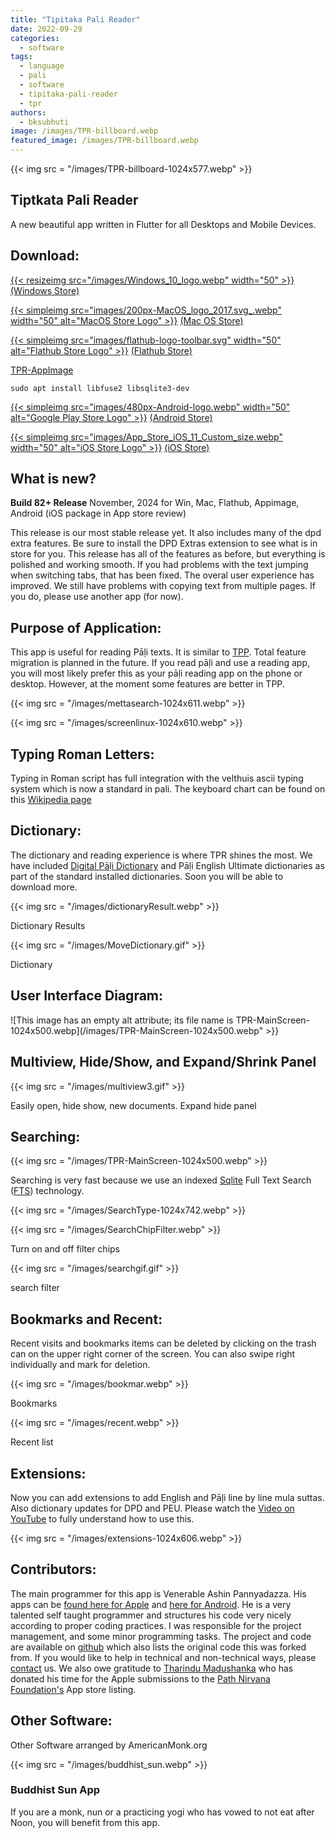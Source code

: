 ```yaml
---
title: "Tipitaka Pali Reader"
date: 2022-09-29
categories: 
  - software
tags: 
  - language
  - pali
  - software
  - tipitaka-pali-reader
  - tpr
authors: 
  - bksubhuti
image: /images/TPR-billboard.webp
featured_image: /images/TPR-billboard.webp
---
```


{{< img src = "/images/TPR-billboard-1024x577.webp" >}}

## Tiptkata Pali Reader


A new beautiful app written in Flutter for all Desktops and Mobile Devices.

## Download:
[{{< resizeimg src="/images/Windows_10_logo.webp" width="50" >}}](https://apps.microsoft.com/store/detail/tipitaka-pali-reader/9MTH9TD82TGR?hl=en-ms&gl=ms) [(Windows Store)](https://apps.microsoft.com/store/detail/tipitaka-pali-reader/9MTH9TD82TGR?hl=en-ms&gl=ms)

[{{< simpleimg src="images/200px-MacOS_logo_2017.svg_.webp" width="50" alt="MacOS Store Logo" >}}](https://apps.apple.com/us/app/tipitaka-pali-reader/id1541426949) [(Mac OS Store)](https://apps.apple.com/us/app/tipitaka-pali-reader/id1541426949)

[{{< simpleimg src="images/flathub-logo-toolbar.svg" width="50" alt="Flathub Store Logo" >}}](https://flathub.org/apps/details/org.americanmonk.TipitakaPaliReader) [(Flathub Store)](https://flathub.org/apps/details/org.americanmonk.TipitakaPaliReader)


[](https://github.com/bksubhuti/tipitaka-pali-reader/releases/) [TPR-AppImage](https://github.com/bksubhuti/tipitaka-pali-reader/releases/)

`sudo apt install libfuse2 libsqlite3-dev`

[{{< simpleimg src="images/480px-Android-logo.webp" width="50" alt="Google Play Store Logo" >}}](https://play.google.com/store/apps/details?id=com.paauk.tipitakapalireader) [(Android Store)](https://play.google.com/store/apps/details?id=com.paauk.tipitakapalireader)


[{{< simpleimg src="images/App_Store_iOS_11_Custom_size.webp" width="50" alt="iOS Store Logo" >}}](https://apps.apple.com/us/app/tipitaka-pali-reader/id1541426949?platform=iphone) [(iOS Store)](https://apps.apple.com/us/app/tipitaka-pali-reader/id1541426949?platform=iphone)



## What is new?

**Build 82+ Release** November, 2024 for Win, Mac, Flathub, Appimage, Android (iOS package in App store review)

This release is our most stable release yet.  It also includes many of the dpd extra features.  Be sure to install the DPD Extras extension to see what is in store for you.  This release has all of the features as before, but everything is polished and working smooth.  If you had problems with the text jumping when switching tabs, that has been fixed.  The overal user experience has improved.  We still have problems with copying text from multiple pages.  If you do, please use another app (for now).

## Purpose of Application:

This app is useful for reading Pāḷi texts. It is similar to [TPP](https://americanmonk.org/tipitaka-pali-projector/). Total feature migration is planned in the future. If you read pāḷi and use a reading app, you will most likely prefer this as your pāḷi reading app on the phone or desktop. However, at the moment some features are better in TPP.

{{< img src = "/images/mettasearch-1024x611.webp" >}}

{{< img src = "/images/screenlinux-1024x610.webp" >}}

## Typing Roman Letters:

Typing in Roman script has full integration with the velthuis ascii typing system which is now a standard in pali. The keyboard chart can be found on this [Wikipedia page](https://en.wikipedia.org/wiki/Velthuis)

## Dictionary:

The dictionary and reading experience is where TPR shines the most. We have included [Digital Pāḷi Dictionary](https://digitalpalidictionary.github.io/) and Pāḷi English Ultimate dictionaries as part of the standard installed dictionaries. Soon you will be able to download more.

{{< img src = "/images/dictionaryResult.webp" >}}

Dictionary Results

{{< img src = "/images/MoveDictionary.gif" >}}

Dictionary

## User Interface Diagram:

![This image has an empty alt attribute; its file name is TPR-MainScreen-1024x500.webp](/images/TPR-MainScreen-1024x500.webp" >}}

## Multiview, Hide/Show, and Expand/Shrink Panel

{{< img src = "/images/multiview3.gif" >}}

Easily open, hide show, new documents. Expand hide panel

## Searching:

{{< img src = "/images/TPR-MainScreen-1024x500.webp" >}}

Searching is very fast because we use an indexed [Sqlite](https://en.wikipedia.org/wiki/SQLite) Full Text Search ([FTS](https://en.wikipedia.org/wiki/Full-text_search)) technology.

{{< img src = "/images/SearchType-1024x742.webp" >}}

{{< img src = "/images/SearchChipFilter.webp" >}}

Turn on and off filter chips

{{< img src = "/images/searchgif.gif" >}}

search filter

## Bookmarks and Recent:

Recent visits and bookmarks items can be deleted by clicking on the trash can on the upper right corner of the screen. You can also swipe right individually and mark for deletion.

{{< img src = "/images/bookmar.webp" >}}

Bookmarks

{{< img src = "/images/recent.webp" >}}

Recent list

## Extensions:

Now you can add extensions to add English and Pāḷi line by line mula suttas. Also dictionary updates for DPD and PEU. Please watch the [Video on YouTube](https://www.youtube.com/watch?v=iw43j8mnGss) to fully understand how to use this.

{{< img src = "/images/extensions-1024x606.webp" >}}

## Contributors:

The main programmer for this app is Venerable Ashin Pannyadazza. His apps can be [found here for Apple](https://apps.apple.com/sg/developer/pinnyar-daza/id1531500544) and [here for Android](https://play.google.com/store/apps/developer?id=Pn%20Daza). He is a very talented self taught programmer and structures his code very nicely according to proper coding practices. I was responsible for the project management, and some minor programming tasks. The project and code are available on [github](https://github.com/bksubhuti/tipitaka-pali-reader) which also lists the original code this was forked from. If you would like to help in technical and non-technical ways, please [contact](https://americanmonk.org/contact/) us. We also owe gratitude to [Tharindu Madushanka](https://github.com/tharindu) who has donated his time for the Apple submissions to the [Path Nirvana Foundation's](https://apps.apple.com/us/developer/path-nirvana-foundation/id1434955292) App store listing.

## Other Software:

Other Software arranged by AmericanMonk.org

{{< img src = "/images/buddhist_sun.webp" >}}

### Buddhist Sun App

If you are a monk, nun or a practicing yogi who has vowed to not eat after Noon, you will benefit from this app.
